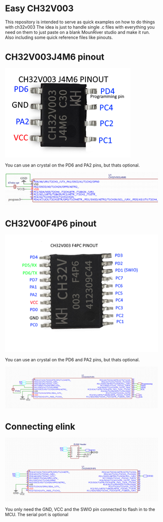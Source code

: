 # Easy CH32V003
This repository is intended to serve as quick examples on how to do things with ch32v003
The idea is just to handle single .c files with everything you need on them to just paste on a blank MounRiver studio and make it run. Also including some quick reference files like pinouts.


# CH32V003J4M6 pinout

![CH32V003J4M6 pinout](/images/ch32v003j4m6-pinout.png "CH32V003J4M6 pinout")

You can use an crystal on the PD6 and PA2 pins, but thats optional.

![CH32V003J4M6 diagram](/images/ch32v003j4m6-diagram.png "CH32V003J4M6 diagram")


# CH32V00F4P6 pinout

![CH32V00F4P6 pinout](/images/ch32v003f4p6-pinout.png "CH32V00F4P6 pinout")

You can use an crystal on the PD6 and PA2 pins, but thats optional.

![CH32V00F4P6 diagram](/images/ch32v003f4p6-diagram.png "CH32V00F4P6 diagram")

# Connecting elink

![CH32V00F4P6 elink](/images/ch32v003f4p6-programming.png "CH32V00F4P6 elink")

You only need the GND, VCC and the SWIO pin connected to flash in to the MCU. The serial port is optional